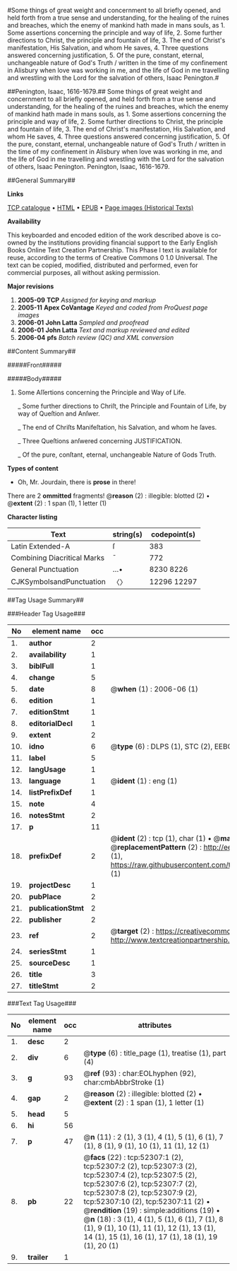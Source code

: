 #Some things of great weight and concernment to all briefly opened, and held forth from a true sense and understanding, for the healing of the ruines and breaches, which the enemy of mankind hath made in mans souls, as 1. Some assertions concerning the principle and way of life, 2. Some further directions to Christ, the principle and fountain of life, 3. The end of Christ's manifestation, His Salvation, and whom He saves, 4. Three questions answered concerning justification, 5. Of the pure, constant, eternal, unchangeable nature of God's Truth / written in the time of my confinement in Alisbury when love was working in me, and the life of God in me travelling and wrestling with the Lord for the salvation of others, Isaac Penington.#

##Penington, Isaac, 1616-1679.##
Some things of great weight and concernment to all briefly opened, and held forth from a true sense and understanding, for the healing of the ruines and breaches, which the enemy of mankind hath made in mans souls, as 1. Some assertions concerning the principle and way of life, 2. Some further directions to Christ, the principle and fountain of life, 3. The end of Christ's manifestation, His Salvation, and whom He saves, 4. Three questions answered concerning justification, 5. Of the pure, constant, eternal, unchangeable nature of God's Truth / written in the time of my confinement in Alisbury when love was working in me, and the life of God in me travelling and wrestling with the Lord for the salvation of others, Isaac Penington.
Penington, Isaac, 1616-1679.

##General Summary##

**Links**

[TCP catalogue](http://www.ota.ox.ac.uk/tcp/)  • 
[HTML](http://tei.it.ox.ac.uk/tcp/Texts-HTML/free/A54/A54065.html)  • 
[EPUB](http://tei.it.ox.ac.uk/tcp/Texts-EPUB/free/A54/A54065.epub) • 
[Page images (Historical Texts)](https://data.historicaltexts.jisc.ac.uk/view?pubId=eebo-12005805e&pageId=eebo-12005805e-52307-1)

**Availability**

This keyboarded and encoded edition of the
	       work described above is co-owned by the institutions
	       providing financial support to the Early English Books
	       Online Text Creation Partnership. This Phase I text is
	       available for reuse, according to the terms of Creative
	       Commons 0 1.0 Universal. The text can be copied,
	       modified, distributed and performed, even for
	       commercial purposes, all without asking permission.

**Major revisions**

1. __2005-09__ __TCP__ *Assigned for keying and markup*
1. __2005-11__ __Apex CoVantage__ *Keyed and coded from ProQuest page images*
1. __2006-01__ __John Latta__ *Sampled and proofread*
1. __2006-01__ __John Latta__ *Text and markup reviewed and edited*
1. __2006-04__ __pfs__ *Batch review (QC) and XML conversion*

##Content Summary##

#####Front#####

#####Body#####

1. Some Aſſertions concerning the Principle and Way of Life.

    _ Some further directions to Chriſt, the Principle and Fountain of Life, by way of Queſtion and Anſwer.

    _ The end of Chriſts Manifeſtation, his Salvation, and whom he ſaves.

    _ Three Queſtions anſwered concerning JUSTIFICATION.

    _ Of the pure, conſtant, eternal, unchangeable Nature of Gods Truth.

**Types of content**

  * Oh, Mr. Jourdain, there is **prose** in there!

There are 2 **ommitted** fragments! 
 @__reason__ (2) : illegible: blotted (2)  •  @__extent__ (2) : 1 span (1), 1 letter (1)

**Character listing**


|Text|string(s)|codepoint(s)|
|---|---|---|
|Latin Extended-A|ſ|383|
|Combining             Diacritical Marks|̄|772|
|General Punctuation|…•|8230 8226|
|CJKSymbolsandPunctuation|〈〉|12296 12297|

##Tag Usage Summary##

###Header Tag Usage###

|No|element name|occ|attributes|
|---|---|---|---|
|1.|__author__|2||
|2.|__availability__|1||
|3.|__biblFull__|1||
|4.|__change__|5||
|5.|__date__|8| @__when__ (1) : 2006-06 (1)|
|6.|__edition__|1||
|7.|__editionStmt__|1||
|8.|__editorialDecl__|1||
|9.|__extent__|2||
|10.|__idno__|6| @__type__ (6) : DLPS (1), STC (2), EEBO-CITATION (1), OCLC (1), VID (1)|
|11.|__label__|5||
|12.|__langUsage__|1||
|13.|__language__|1| @__ident__ (1) : eng (1)|
|14.|__listPrefixDef__|1||
|15.|__note__|4||
|16.|__notesStmt__|2||
|17.|__p__|11||
|18.|__prefixDef__|2| @__ident__ (2) : tcp (1), char (1)  •  @__matchPattern__ (2) : ([0-9\-]+):([0-9IVX]+) (1), (.+) (1)  •  @__replacementPattern__ (2) : http://eebo.chadwyck.com/downloadtiff?vid=$1&page=$2 (1), https://raw.githubusercontent.com/textcreationpartnership/Texts/master/tcpchars.xml#$1 (1)|
|19.|__projectDesc__|1||
|20.|__pubPlace__|2||
|21.|__publicationStmt__|2||
|22.|__publisher__|2||
|23.|__ref__|2| @__target__ (2) : https://creativecommons.org/publicdomain/zero/1.0/ (1), http://www.textcreationpartnership.org/docs/. (1)|
|24.|__seriesStmt__|1||
|25.|__sourceDesc__|1||
|26.|__title__|3||
|27.|__titleStmt__|2||


###Text Tag Usage###

|No|element name|occ|attributes|
|---|---|---|---|
|1.|__desc__|2||
|2.|__div__|6| @__type__ (6) : title_page (1), treatise (1), part (4)|
|3.|__g__|93| @__ref__ (93) : char:EOLhyphen (92), char:cmbAbbrStroke (1)|
|4.|__gap__|2| @__reason__ (2) : illegible: blotted (2)  •  @__extent__ (2) : 1 span (1), 1 letter (1)|
|5.|__head__|5||
|6.|__hi__|56||
|7.|__p__|47| @__n__ (11) : 2 (1), 3 (1), 4 (1), 5 (1), 6 (1), 7 (1), 8 (1), 9 (1), 10 (1), 11 (1), 12 (1)|
|8.|__pb__|22| @__facs__ (22) : tcp:52307:1 (2), tcp:52307:2 (2), tcp:52307:3 (2), tcp:52307:4 (2), tcp:52307:5 (2), tcp:52307:6 (2), tcp:52307:7 (2), tcp:52307:8 (2), tcp:52307:9 (2), tcp:52307:10 (2), tcp:52307:11 (2)  •  @__rendition__ (19) : simple:additions (19)  •  @__n__ (18) : 3 (1), 4 (1), 5 (1), 6 (1), 7 (1), 8 (1), 9 (1), 10 (1), 11 (1), 12 (1), 13 (1), 14 (1), 15 (1), 16 (1), 17 (1), 18 (1), 19 (1), 20 (1)|
|9.|__trailer__|1||
